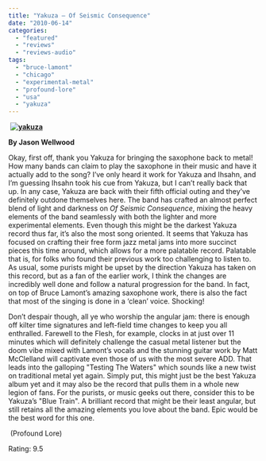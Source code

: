 ```yaml
---
title: "Yakuza – Of Seismic Consequence"
date: "2010-06-14"
categories: 
  - "featured"
  - "reviews"
  - "reviews-audio"
tags: 
  - "bruce-lamont"
  - "chicago"
  - "experimental-metal"
  - "profound-lore"
  - "usa"
  - "yakuza"
---
```


 **[](http://www.hellbound.ca/wp-content/uploads/2010/06/yakuza.bmp)[![yakuza](http://www.hellbound.ca/wp-content/uploads/2010/06/yakuza-300x264.jpg "yakuza")](http://www.hellbound.ca/wp-content/uploads/2010/06/yakuza.jpg)**

**By Jason Wellwood**

Okay, first off, thank you Yakuza for bringing the saxophone back to metal! How many bands can claim to play the saxophone in their music and have it actually add to the song? I’ve only heard it work for Yakuza and Ihsahn, and I’m guessing Ihsahn took his cue from Yakuza, but I can’t really back that up. In any case, Yakuza are back with their fifth official outing and they’ve definitely outdone themselves here. The band has crafted an almost perfect blend of light and darkness on _Of Seismic Consequence_, mixing the heavy elements of the band seamlessly with both the lighter and more experimental elements. Even though this might be the darkest Yakuza record thus far, it’s also the most song oriented. It seems that Yakuza has focused on crafting their free form jazz metal jams into more succinct pieces this time around, which allows for a more palatable record. Palatable that is, for folks who found their previous work too challenging to listen to. As usual, some purists might be upset by the direction Yakuza has taken on this record, but as a fan of the earlier work, I think the changes are incredibly well done and follow a natural progression for the band. In fact, on top of Bruce Lamont’s amazing saxophone work, there is also the fact that most of the singing is done in a ‘clean’ voice. Shocking!

Don’t despair though, all ye who worship the angular jam: there is enough off kilter time signatures and left-field time changes to keep you all enthralled. Farewell to the Flesh, for example, clocks in at just over 11 minutes which will definitely challenge the casual metal listener but the doom vibe mixed with Lamont’s vocals and the stunning guitar work by Matt McClelland will captivate even those of us with the most severe ADD. That leads into the galloping "Testing The Waters" which sounds like a new twist on traditional metal yet again. Simply put, this might just be the best Yakuza album yet and it may also be the record that pulls them in a whole new legion of fans. For the purists, or music geeks out there, consider this to be Yakuza’s "Blue Train". A brilliant record that might be their least angular, but still retains all the amazing elements you love about the band. Epic would be the best word for this one.

 (Profound Lore)

Rating: 9.5
